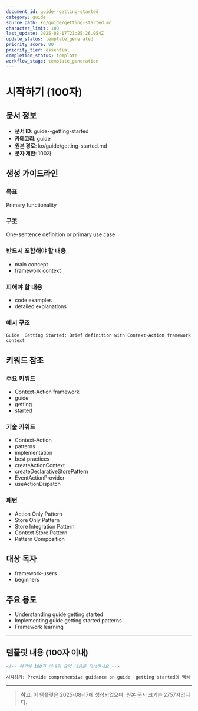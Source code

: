 ```yaml
---
document_id: guide--getting-started
category: guide
source_path: ko/guide/getting-started.md
character_limit: 100
last_update: 2025-08-17T21:25:26.054Z
update_status: template_generated
priority_score: 80
priority_tier: essential
completion_status: template
workflow_stage: template_generation
---
```


# 시작하기 (100자)

## 문서 정보
- **문서 ID**: guide--getting-started
- **카테고리**: guide
- **원본 경로**: ko/guide/getting-started.md
- **문자 제한**: 100자

## 생성 가이드라인

### 목표
Primary functionality

### 구조
One-sentence definition or primary use case

### 반드시 포함해야 할 내용
- main concept
- framework context

### 피해야 할 내용  
- code examples
- detailed explanations

### 예시 구조
```
Guide  Getting Started: Brief definition with Context-Action framework context
```

## 키워드 참조

### 주요 키워드
- Context-Action framework
- guide
- getting
- started

### 기술 키워드
- Context-Action
- patterns
- implementation
- best practices
- createActionContext
- createDeclarativeStorePattern
- EventActionProvider
- useActionDispatch

### 패턴
- Action Only Pattern
- Store Only Pattern
- Store Integration Pattern
- Context Store Pattern
- Pattern Composition

## 대상 독자
- framework-users
- beginners

## 주요 용도
- Understanding guide  getting started
- Implementing guide  getting started patterns
- Framework learning

---

## 템플릿 내용 (100자 이내)

```markdown
<!-- 여기에 100자 이내의 요약 내용을 작성하세요 -->

시작하기: Provide comprehensive guidance on guide  getting started의 핵심 개념과 Context-Action 프레임워크에서의 역할을 간단히 설명.
```

---

> **참고**: 이 템플릿은 2025-08-17에 생성되었으며, 
> 원본 문서 크기는 2757자입니다.
